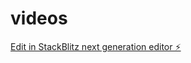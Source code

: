# videos

[Edit in StackBlitz next generation editor ⚡️](https://stackblitz.com/~/github.com/adarshrkumar/videos)